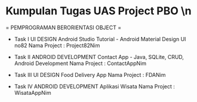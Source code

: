 # Kumpulan Tugas UAS Project PBO \n
= PEMPROGRAMAN BERORIENTASI OBJECT =

* Task I
UI DESIGN
Android Studio Tutorial - Android Material Design UI no82
Nama Project : Project82Nim

* Task II
ANDROID DEVELOPMENT
Contact App - Java, SQLite, CRUD, Android Development
Nama Project : ContactAppNim

* Task III
UI DESIGN
Food Delivery App
Nama Project : FDANim

* Task IV
ANDROID DEVELOPMENT
Aplikasi Wisata
Nama Project : WisataAppNim

 
